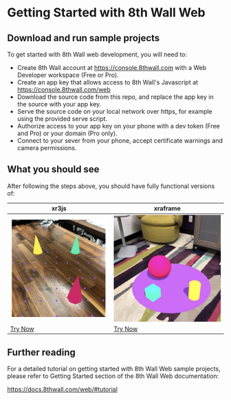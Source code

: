 # Getting Started with 8th Wall Web

## Download and run sample projects

To get started with 8th Wall web development, you will need to:
* Create 8th Wall account at https://console.8thwall.com with a Web Developer workspace (Free or Pro).
* Create an app key that allows access to 8th Wall's Javascript at https://console.8thwall.com/web
* Download the source code from this repo, and replace the app key in the source with your app key.
* Serve the source code on your local network over https, for example using the provided serve script.
* Authorize access to your app key on your phone with a dev token (Free and Pro) or your domain (Pro only).
* Connect to your sever from your phone, accept certificate warnings and camera permissions.

## What you should see

After following the steps above, you should have fully functional versions of:

xr3js | xraframe
----- | --------
![xr3js-screenshot](../images/screenshot-xr3js.jpg) | ![xraframe-screenshot](../images/screenshot-xraframe.jpg)
[Try Now](https://apps.8thwall.com/8thWall/gettingstarted_xr3js) | [Try Now](https://apps.8thwall.com/8thWall/gettingstarted_xraframe)

## Further reading

For a detailed tutorial on getting started with 8th Wall Web sample projects, please refer to Getting Started section of the 8th Wall Web documentation:

https://docs.8thwall.com/web/#tutorial
